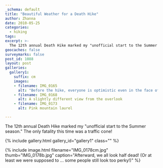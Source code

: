 ```yaml
---
_schema: default
title: "Beautiful Weather for a Death Hike"
author: Zhanna
date: 2010-05-25
categories:
  - hiking
tags:
excerpt: >- 
  The 12th annual Death Hike marked my "unofficial start to the Summer season."  The only fatality this time was a traffic cone!
geocaches: false
surveymarks: false
post_id: 1088
layout: post     
galleries:
  gallery1:
    suffix: cm
    images:
    - filename: IMG_0165
      alt: "Before the hike, everyone is optimistic even in the face of death! (L-r): Alex, Rishi, Keenan, Maria, Scully, Zhanna, Rob, Gina, Ken, Brittany, J.C., Deirdre, Sandra, Matt, Sierra, Tony."
    - filename: IMG_0168
      alt: A slightly different view from the overlook
    - filename: IMG_0173
      alt: Pink mountain laurel    

---
```


The 12th annual Death Hike marked my "unofficial start to the Summer season."  The only fatality this time was a traffic cone!

{% include gallery.html gallery_id="gallery1" class="" %}

{% include image.html filename="IMG_0178cm.jpg" thumb="IMG_0178b.jpg" caption="Afterward, we all look half dead!  (Or at least we were supposed to ...  some people still look too perky!)" %}

